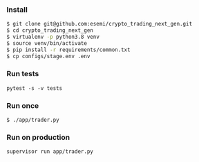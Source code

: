 ### Install

```sh
$ git clone git@github.com:esemi/crypto_trading_next_gen.git
$ cd crypto_trading_next_gen
$ virtualenv -p python3.8 venv
$ source venv/bin/activate
$ pip install -r requirements/common.txt 
$ cp configs/stage.env .env
```

### Run tests
```
pytest -s -v tests
```


### Run once
```
$ ./app/trader.py
```


### Run on production
```
supervisor run app/trader.py
```
